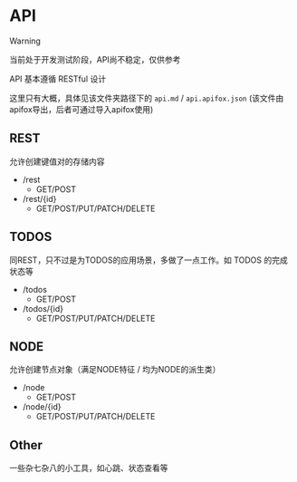 # API

> [!warning]
> 
> 当前处于开发测试阶段，API尚不稳定，仅供参考

API 基本遵循 RESTful 设计

这里只有大概，具体见该文件夹路径下的 `api.md` / `api.apifox.json` (该文件由apifox导出，后者可通过导入apifox使用)

## REST

允许创建键值对的存储内容

- /rest
  - GET/POST
- /rest/{id}
  - GET/POST/PUT/PATCH/DELETE

## TODOS

同REST，只不过是为TODOS的应用场景，多做了一点工作。如 TODOS 的完成状态等

- /todos
  - GET/POST
- /todos/{id}
  - GET/POST/PUT/PATCH/DELETE

## NODE

允许创建节点对象（满足NODE特征 / 均为NODE的派生类）

- /node
  - GET/POST
- /node/{id}
  - GET/POST/PUT/PATCH/DELETE

## Other

一些杂七杂八的小工具，如心跳、状态查看等
